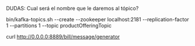 DUDAS:
Cual será el nombre que le daremos al tópico?





bin/kafka-topics.sh --create --zookeeper localhost:2181 --replication-factor 1 --partitions 1 --topic productOfferingTopic


curl  http://0.0.0.0:8889/bill/message/generator